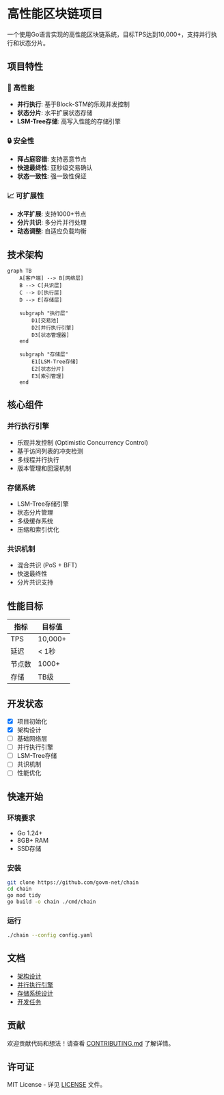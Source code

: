 # 高性能区块链项目

一个使用Go语言实现的高性能区块链系统，目标TPS达到10,000+，支持并行执行和状态分片。

## 项目特性

### 🚀 高性能
- **并行执行**: 基于Block-STM的乐观并发控制
- **状态分片**: 水平扩展状态存储
- **LSM-Tree存储**: 高写入性能的存储引擎

### 🔒 安全性
- **拜占庭容错**: 支持恶意节点
- **快速最终性**: 亚秒级交易确认
- **状态一致性**: 强一致性保证

### 📈 可扩展性
- **水平扩展**: 支持1000+节点
- **分片共识**: 多分片并行处理
- **动态调整**: 自适应负载均衡

## 技术架构

```mermaid
graph TB
    A[客户端] --> B[网络层]
    B --> C[共识层]
    C --> D[执行层]
    D --> E[存储层]
    
    subgraph "执行层"
        D1[交易池]
        D2[并行执行引擎]
        D3[状态管理器]
    end
    
    subgraph "存储层"
        E1[LSM-Tree存储]
        E2[状态分片]
        E3[索引管理]
    end
```

## 核心组件

### 并行执行引擎
- 乐观并发控制 (Optimistic Concurrency Control)
- 基于访问列表的冲突检测
- 多线程并行执行
- 版本管理和回滚机制

### 存储系统
- LSM-Tree存储引擎
- 状态分片管理
- 多级缓存系统
- 压缩和索引优化

### 共识机制
- 混合共识 (PoS + BFT)
- 快速最终性
- 分片共识支持

## 性能目标

| 指标 | 目标值 |
|------|--------|
| TPS | 10,000+ |
| 延迟 | < 1秒 |
| 节点数 | 1000+ |
| 存储 | TB级 |

## 开发状态

- [x] 项目初始化
- [x] 架构设计
- [ ] 基础网络层
- [ ] 并行执行引擎
- [ ] LSM-Tree存储
- [ ] 共识机制
- [ ] 性能优化

## 快速开始

### 环境要求
- Go 1.24+
- 8GB+ RAM
- SSD存储

### 安装
```bash
git clone https://github.com/govm-net/chain
cd chain
go mod tidy
go build -o chain ./cmd/chain
```

### 运行
```bash
./chain --config config.yaml
```

## 文档

- [架构设计](docs/architecture.md)
- [并行执行引擎](docs/parallel-execution.md)
- [存储系统设计](docs/storage-design.md)
- [开发任务](todo.md)

## 贡献

欢迎贡献代码和想法！请查看 [CONTRIBUTING.md](CONTRIBUTING.md) 了解详情。

## 许可证

MIT License - 详见 [LICENSE](LICENSE) 文件。 